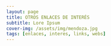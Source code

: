 ```yaml
---
layout: page
title: OTROS ENLACES DE INTERÉS
subtitle: Lore Ipsum
cover-img: /assets/img/mendoza.jpg
tags: [enlaces, interes, links, webs]
---
```

